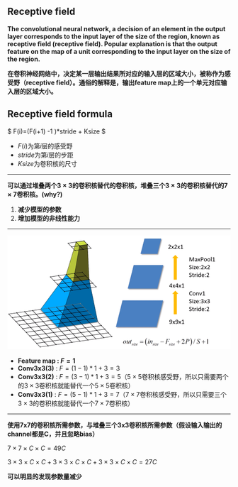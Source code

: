 ## Receptive field

**The convolutional neural network, a decision of an element in the output layer corresponds to the input layer of the size of the region, known as receptive field (receptive field). Popular explanation is that the output feature on the map of a unit corresponding to the input layer on the size of the region.**

**在卷积神经网络中，决定某一层输出结果所对应的输入层的区域大小，被称作为感受野（receptive field）。通俗的解释是，输出feature map上的一个单元对应输入层的区域大小。**



## Receptive field  formula

$ F(i)=(F(i+1) -1 )*stride + Ksize $

- $F(i)$为第$i$层的感受野
- $stride$为第$i$层的步距
- $Ksize$为卷积核的尺寸



***

**可以通过堆叠两个$3\times 3$的卷积核替代的卷积核，堆叠三个$3\times 3$的卷积核替代的$7\times 7$卷积核。(why?)**

1. **减少模型的参数**
2. **增加模型的非线性能力**

***

![ReceptiveField_rf](../../images/ReceptiveField_rf.png)



- **Feature map :  $F=1$**
- **Conv3x3(3)** : $F = (1-1) * 1+ 3=3$
- **Conv3x3(2)** : $F=(3-1) * 1+ 3=5$（$5\times 5$卷积核感受野，所以只需要两个的$3\times 3$卷积核就能替代一个$5\times 5$卷积核）
- **Conv3x3(1)** : $F=(5-1) * 1+ 3=7$（$7\times 7$卷积核感受野，所以只需要三个$3\times 3$的卷积核就能替代一个$7\times 7$卷积核）


***

**使用7x7的卷积核所需参数，与堆叠三个3x3卷积核所需参数（假设输入输出的channel都是C，并且忽略bias）**

$7\times 7\times C\times C=49C$

$3\times 3\times C\times C + 3\times 3\times C\times C +3\times 3\times C\times C=27C$

**可以明显的发现参数量减少**




